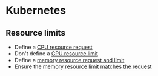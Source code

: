
# Kubernetes

## Resource limits

- Define a [CPU resource request]
- Don't define a [CPU resource limit]
- Define a [memory resource request and limit]
- Ensure the [memory resource limit matches the request]

[CPU resource request]: examples/resources.yaml
[CPU resource limit]: https://home.robusta.dev/blog/stop-using-cpu-limits
[memory resource request and limit]: examples/resources.yaml
[memory resource limit matches the request]: https://home.robusta.dev/blog/kubernetes-memory-limit

